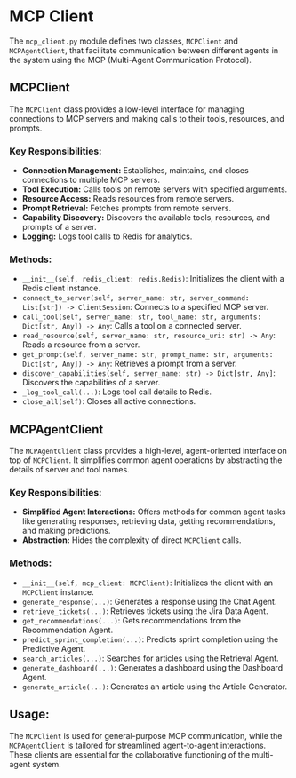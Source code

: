 # MCP Client

The `mcp_client.py` module defines two classes, `MCPClient` and `MCPAgentClient`, that facilitate communication between different agents in the system using the MCP (Multi-Agent Communication Protocol).

## MCPClient

The `MCPClient` class provides a low-level interface for managing connections to MCP servers and making calls to their tools, resources, and prompts.

### Key Responsibilities:

- **Connection Management:** Establishes, maintains, and closes connections to multiple MCP servers.
- **Tool Execution:** Calls tools on remote servers with specified arguments.
- **Resource Access:** Reads resources from remote servers.
- **Prompt Retrieval:** Fetches prompts from remote servers.
- **Capability Discovery:** Discovers the available tools, resources, and prompts of a server.
- **Logging:** Logs tool calls to Redis for analytics.

### Methods:

- `__init__(self, redis_client: redis.Redis)`: Initializes the client with a Redis client instance.
- `connect_to_server(self, server_name: str, server_command: List[str]) -> ClientSession`: Connects to a specified MCP server.
- `call_tool(self, server_name: str, tool_name: str, arguments: Dict[str, Any]) -> Any`: Calls a tool on a connected server.
- `read_resource(self, server_name: str, resource_uri: str) -> Any`: Reads a resource from a server.
- `get_prompt(self, server_name: str, prompt_name: str, arguments: Dict[str, Any]) -> Any`: Retrieves a prompt from a server.
- `discover_capabilities(self, server_name: str) -> Dict[str, Any]`: Discovers the capabilities of a server.
- `_log_tool_call(...)`: Logs tool call details to Redis.
- `close_all(self)`: Closes all active connections.

## MCPAgentClient

The `MCPAgentClient` class provides a high-level, agent-oriented interface on top of `MCPClient`. It simplifies common agent operations by abstracting the details of server and tool names.

### Key Responsibilities:

- **Simplified Agent Interactions:** Offers methods for common agent tasks like generating responses, retrieving data, getting recommendations, and making predictions.
- **Abstraction:** Hides the complexity of direct `MCPClient` calls.

### Methods:

- `__init__(self, mcp_client: MCPClient)`: Initializes the client with an `MCPClient` instance.
- `generate_response(...)`: Generates a response using the Chat Agent.
- `retrieve_tickets(...)`: Retrieves tickets using the Jira Data Agent.
- `get_recommendations(...)`: Gets recommendations from the Recommendation Agent.
- `predict_sprint_completion(...)`: Predicts sprint completion using the Predictive Agent.
- `search_articles(...)`: Searches for articles using the Retrieval Agent.
- `generate_dashboard(...)`: Generates a dashboard using the Dashboard Agent.
- `generate_article(...)`: Generates an article using the Article Generator.

## Usage:

The `MCPClient` is used for general-purpose MCP communication, while the `MCPAgentClient` is tailored for streamlined agent-to-agent interactions. These clients are essential for the collaborative functioning of the multi-agent system.
